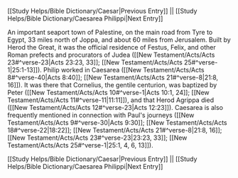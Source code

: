 [[Study Helps/Bible Dictionary/Caesar|Previous Entry]]  ||  [[Study Helps/Bible Dictionary/Caesarea Philippi|Next Entry]]

 An important seaport town of Palestine, on the main road from Tyre to Egypt, 33 miles north of Joppa, and about 60 miles from Jerusalem. Built by Herod the Great, it was the official residence of Festus, Felix, and other Roman prefects and procurators of Judea ([[New Testament/Acts/Acts 23#^verse-23|Acts 23:23, 33]]; [[New Testament/Acts/Acts 25#^verse-1|25:1-13]]). Philip worked in Caesarea ([[New Testament/Acts/Acts 8#^verse-40|Acts 8:40]]; [[New Testament/Acts/Acts 21#^verse-8|21:8, 16]]). It was there that Cornelius, the gentile centurion, was baptized by Peter ([[New Testament/Acts/Acts 10#^verse-1|Acts 10:1, 24]]; [[New Testament/Acts/Acts 11#^verse-11|11:11]]), and that Herod Agrippa died ([[New Testament/Acts/Acts 12#^verse-23|Acts 12:23]]). Caesarea is also frequently mentioned in connection with Paul's journeys ([[New Testament/Acts/Acts 9#^verse-30|Acts 9:30]]; [[New Testament/Acts/Acts 18#^verse-22|18:22]]; [[New Testament/Acts/Acts 21#^verse-8|21:8, 16]]; [[New Testament/Acts/Acts 23#^verse-23|23:23, 33]]; [[New Testament/Acts/Acts 25#^verse-1|25:1, 4, 6, 13]]).

[[Study Helps/Bible Dictionary/Caesar|Previous Entry]]  ||  [[Study Helps/Bible Dictionary/Caesarea Philippi|Next Entry]]